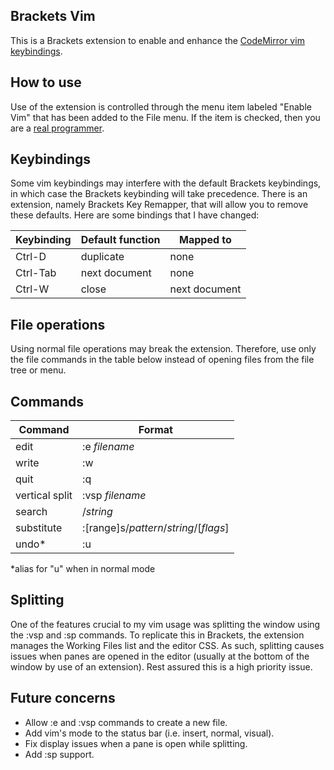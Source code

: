## Brackets Vim

This is a Brackets extension to enable and enhance the [CodeMirror vim keybindings](codemirror.net/demo/vim.html).

## How to use

Use of the extension is controlled through the menu item labeled "Enable Vim" that has been added to the File menu.  If the item is checked, then you are a [real programmer](xkcd.com/378/).

## Keybindings

Some vim keybindings may interfere with the default Brackets keybindings, in which case the Brackets keybinding will take precedence.  There is an extension, namely Brackets Key Remapper, that will allow you to remove these defaults.  Here are some bindings that I have changed:

| Keybinding | Default function | Mapped to |
| ---------- | ---------------- | --------- |
| Ctrl-D     | duplicate        | none      |
| Ctrl-Tab   | next document    | none      |
| Ctrl-W     | close            | next document |

## File operations

Using normal file operations may break the extension.  Therefore, use only the file commands in the table below instead of opening files from the file tree or menu.

## Commands

| Command   | Format    |
| --------- | --------- |
| edit      | :e *filename* |
| write     | :w        |
| quit      | :q        |
| vertical split | :vsp *filename* |
| search    | /*string* |
| substitute| :[range]s/*pattern*/*string*/[*flags*] |
| undo*     | :u        |

*alias for "u" when in normal mode

## Splitting

One of the features crucial to my vim usage was splitting the window using the :vsp and :sp commands.  To replicate this in Brackets, the extension manages the Working Files list and the editor CSS.  As such, splitting causes issues when panes are opened in the editor (usually at the bottom of the window by use of an extension).  Rest assured this is a high priority issue.

## Future concerns

* Allow :e and :vsp commands to create a new file.
* Add vim's mode to the status bar (i.e. insert, normal, visual).
* Fix display issues when a pane is open while splitting.
* Add :sp support.
